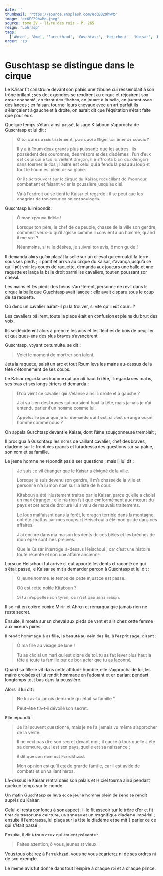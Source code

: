 ```yaml
---
date: ''
thumbnail: 'https://source.unsplash.com/ec6E029hwMo'
image: 'ec6E029hwMo.jpeg'
source: tome IV - livre des rois - P. 265
reign: 'Lohrasp'
tags:
  ['Ahren', 'âme', 'Farrukhzad', 'Guschtasp', 'Heischoui', 'Kaisar', 'Kitaboun', 'Mirin', 'Roum']
order: '13'
---
```


# Guschtasp se distingue dans le cirque

Le Kaisar fit construire devant son palais une tribune qui ressemblait à son trône brillant ; ses deux gendres se rendirent au cirque et réjouirent son cœur enchanté, en tirant des flèches, en jouant à la balle, en joutant avec des lances ; en faisant tourner leurs chevaux avec un art parfait ils s’élançaient à gauche et à droite, on aurait dit que l’équitation n’était faite que pour eux.

Quelque temps s’étant ainsi passé, la sage Kitaboun s’approcha de Guschtasp et lui dit :

> Ô toi qui es assis tristement, pourquoi affliger ton âme de soucis ?
>
> Il y a à Roum deux grands plus puissants que les autres ; ils possèdent des couronnes, des trésors et des diadèmes : l’un d’eux est celui qui a tué le vaillant dragon, il a affronté bien des dangers sans tourner le dos ; l’autre est celui qui a fendu la peau au loup et tout le Roum est plein de sa gloire.
>
> Or ils se trouvent sur le cirque du Kaisar, recueillant de l’honneur, combattant et faisant voler la poussière jusqu’au ciel.
>
> Va à l’endroit où se tient le Kaisar et regarde : il se peut que les chagrins de ton cœur en soient soulagés.

Guschtasp lui répondit :

> Ô mon épouse fidèle !
>
> Lorsque ton père, le chef de ce peuple, chasse de la ville son gendre, comment veux-tu qu’il agisse comme il convient à un homme, quand il me voit ?
>
> Néanmoins, si tu le désires, je suivrai ton avis, ô mon guide !

Il demanda alors qu’on plaçât la selle sur un cheval qui enroulait la terre sous ses pieds ; il partit et arriva au cirque du Kaisar, s’avança jusqu’à ce qu’il pût voir les coups de raquette, demanda aux joueurs une balle et une raquette et lança la balle droit parmi les cavaliers, tout en poussant son cheval.

Les mains et les pieds des héros s’arrêtèrent, personne ne revit dans le cirque la balle que Guschtasp avait lancée : elle avait disparu sous le coup de sa raquette.

Où donc un cavalier aurait-il pu la trouver, si vite qu’il eût couru ?

Les cavaliers pâlirent, toute la place était en confusion et pleine du bruit des voix.

Ils se décidèrent alors à prendre les arcs et les flèches de bois de peuplier et quelques-uns des plus braves s’avançèrent.

Guschtasp, voyant ce tumulte, se dit :

> Voici le moment de montrer son talent,

Jeta la raquette, saisit un arc et tout Roum leva les mains au-dessus de la tête d’étonnement de ses coups.

Le Kaisar regarda cet homme qui portait haut la tête, il regarda ses mains, ses bras et ses longs étriers et demanda :

> D’où vient ce cavalier qui s’élance ainsi à droite et à gauche ?
>
> J’ai vu bien des braves qui portaient haut la tête, mais jamais je n’ai entendu parler d’un homme comme lui.
>
> Appelez-le pour que je lui demande qui il est, si c’est un ange ou un homme comme nous ?

On appela Guschtasp devant le Kaisar, dont l’âme soupçonneuse tremblait ;

Il prodigua à Guschtasp les noms de vaillant cavalier, chef des braves, diadème sur le front des grands et lui adressa des questions sur sa patrie, son nom et sa famille.

Le jeune homme ne répondit pas à ses questions ; mais il lui dit :

> Je suis ce vil étranger que le Kaisar a éloigné de la ville.
>
> Lorsque je suis devenu son gendre, il m’a chassé de la ville et personne n’a lu mon nom sur la liste de la cour.
>
> Kitaboun a été injustement traitée par le Kaisar, parce qu’elle a choisi un mari étranger ; elle n’a rien fait que conformément aux mœurs du pays et cet acte de droiture lui a valu de mauvais traitements.
>
> Le loup malfaisant dans la forêt, le dragon terrible dans la montagne, ont été abattus par mes coups et Heischoui a été mon guide dans ces affaires.
>
> J’ai encore dans ma maison les dents de ces bêtes et les brèches de mon épée sont mes preuves.
>
> Que le Kaisar interroge là-dessus Heischoui ; car c’est une histoire toute récente et non une affaire ancienne.

Lorsque Heischoui fut arrivé et eut apporté les dents et raconté ce qui s’était passé, le Kaisar se mit à demander pardon à Guschtasp et lui dit :

> Ô jeune homme, le temps de cette injustice est passé.
>
> Où est cette noble Kitaboun ?
>
> Si tu m’appelles son tyran, ce n’est pas sans raison.

Il se mit en colère contre Mirin et Ahren et remarqua que jamais rien ne reste secret.

Ensuite, il monta sur un cheval aux pieds de vent et alla chez cette femme aux mœurs pures.

Il rendit hommage à sa fille, la beauté au sein des lis, à l’esprit sage, disant :

> Ô ma fille au visage de lune !
>
> Tu as choisi un mari qui est digne de toi, tu as fait lever plus haut la tête à toute ta famille par ce bon acier que tu as façonné.

Quand sa fille le vit dans cette attitude humble, elle s’approcha de lui, les mains croisées et lui rendit hommage en l’adorant et en parlant pendant longtemps tout bas dans la poussière.

Alors, il lui dit :

> Ne lui as-tu jamais demandé qui était sa famille ?
>
> Peut-être t’a-t-il dévoilé son secret.

Elle répondit :

> Je l’ai souvent questionné, mais je ne l’ai jamais vu même s’approcher de la vérité.
>
> Il ne veut pas dire son secret devant moi ; il cache à tous quelle a été sa demeure, quel est son pays, quelle est sa naissance ;
>
> il dit que son nom est Farrukhzad.
>
> Mon opinion est qu’il est de grande famille, car il est avide de combats et un vaillant héros.

Là-dessus le Kaisar rentra dans son palais et le ciel tourna ainsi pendant quelque temps sur le monde.

Un matin Guschtasp se leva et ce jeune homme plein de sens se rendit auprès du Kaisar.

Celui-ci resta confondu à son aspect ; il le fit asseoir sur le trône d’or et fit tirer du trésor une ceinture, un anneau et un magnifique diadème impérial ; ensuite il l’embrassa, lui plaça sur la tête le diadème et se mit à parler de ce qui s’était passé ;

Ensuite, il dit à tous ceux qui étaient présents :

> Faites attention, ô vous, jeunes et vieux !

Vous tous obéirez à Farrukhzad, vous ne vous écarterez ni de ses ordres ni de son exemple.

Le même avis fut donné dans tout l’empire à chaque roi et à chaque prince.
